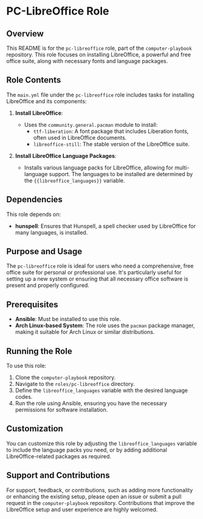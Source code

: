# PC-LibreOffice Role

## Overview
This README is for the `pc-libreoffice` role, part of the `computer-playbook` repository. This role focuses on installing LibreOffice, a powerful and free office suite, along with necessary fonts and language packages.

## Role Contents
The `main.yml` file under the `pc-libreoffice` role includes tasks for installing LibreOffice and its components:

1. **Install LibreOffice**:
   - Uses the `community.general.pacman` module to install:
     - `ttf-liberation`: A font package that includes Liberation fonts, often used in LibreOffice documents.
     - `libreoffice-still`: The stable version of the LibreOffice suite.

2. **Install LibreOffice Language Packages**:
   - Installs various language packs for LibreOffice, allowing for multi-language support. The languages to be installed are determined by the `{{libreoffice_languages}}` variable.

## Dependencies
This role depends on:
- **hunspell**: Ensures that Hunspell, a spell checker used by LibreOffice for many languages, is installed.

## Purpose and Usage
The `pc-libreoffice` role is ideal for users who need a comprehensive, free office suite for personal or professional use. It's particularly useful for setting up a new system or ensuring that all necessary office software is present and properly configured.

## Prerequisites
- **Ansible**: Must be installed to use this role.
- **Arch Linux-based System**: The role uses the `pacman` package manager, making it suitable for Arch Linux or similar distributions.

## Running the Role
To use this role:
1. Clone the `computer-playbook` repository.
2. Navigate to the `roles/pc-libreoffice` directory.
3. Define the `libreoffice_languages` variable with the desired language codes.
4. Run the role using Ansible, ensuring you have the necessary permissions for software installation.

## Customization
You can customize this role by adjusting the `libreoffice_languages` variable to include the language packs you need, or by adding additional LibreOffice-related packages as required.

## Support and Contributions
For support, feedback, or contributions, such as adding more functionality or enhancing the existing setup, please open an issue or submit a pull request in the `computer-playbook` repository. Contributions that improve the LibreOffice setup and user experience are highly welcomed.